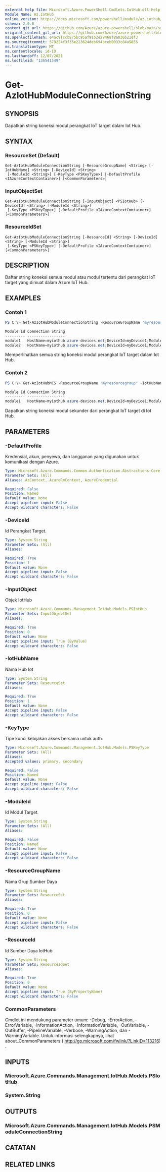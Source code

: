 ```yaml
---
external help file: Microsoft.Azure.PowerShell.Cmdlets.IotHub.dll-Help.xml
Module Name: Az.IotHub
online version: https://docs.microsoft.com/powershell/module/az.iothub/get-aziothubmoduleconnectionstring
schema: 2.0.0
content_git_url: https://github.com/Azure/azure-powershell/blob/main/src/IotHub/IotHub/help/Get-AzIotHubModuleConnectionString.md
original_content_git_url: https://github.com/Azure/azure-powershell/blob/main/src/IotHub/IotHub/help/Get-AzIotHubModuleConnectionString.md
ms.openlocfilehash: e4ac9fccb875bc95af91b2e29468f8a936b21df3
ms.sourcegitcommit: 579224f3f35e223624deb694bceb0033c84a5856
ms.translationtype: MT
ms.contentlocale: id-ID
ms.lasthandoff: 12/07/2021
ms.locfileid: "136541549"
---
```

# Get-AzIotHubModuleConnectionString

## SYNOPSIS
Dapatkan string koneksi modul perangkat IoT target dalam Iot Hub.

## SYNTAX

### ResourceSet (Default)
```
Get-AzIotHubModuleConnectionString [-ResourceGroupName] <String> [-IotHubName] <String> [-DeviceId] <String>
 [-ModuleId <String>] [-KeyType <PSKeyType>] [-DefaultProfile <IAzureContextContainer>] [<CommonParameters>]
```

### InputObjectSet
```
Get-AzIotHubModuleConnectionString [-InputObject] <PSIotHub> [-DeviceId] <String> [-ModuleId <String>]
 [-KeyType <PSKeyType>] [-DefaultProfile <IAzureContextContainer>] [<CommonParameters>]
```

### ResourceIdSet
```
Get-AzIotHubModuleConnectionString [-ResourceId] <String> [-DeviceId] <String> [-ModuleId <String>]
 [-KeyType <PSKeyType>] [-DefaultProfile <IAzureContextContainer>] [<CommonParameters>]
```

## DESCRIPTION
Daftar string koneksi semua modul atau modul tertentu dari perangkat IoT target yang dimuat dalam Azure IoT Hub.

## EXAMPLES

### Contoh 1
```powershell
PS C:\> Get-AzIotHubModuleConnectionString -ResourceGroupName "myresourcegroup" -IotHubName "myiothub" -Deviceid "myDevice1"

Module Id Connection String
--------- -----------------
module1   HostName=myiothub.azure-devices.net;DeviceId=myDevice1;ModuleId=module1;SharedAccessKey=/X4yj******     
module2   HostName=myiothub.azure-devices.net;DeviceId=myDevice1;ModuleId=module2;x509=true
```

Memperlihatkan semua string koneksi modul perangkat IoT target dalam Iot Hub.

### Contoh 2
```powershell
PS C:\> Get-AzIotHubMCS -ResourceGroupName "myresourcegroup" -IotHubName "myiothub" -DeviceId "myDevice1" -ModuleId "module1" -KeyType secondary

Module Id Connection String
--------- -----------------
module1   HostName=myiothub.azure-devices.net;DeviceId=myDevice1;ModuleId=module1;SharedAccessKey=/X4yj******
```

Dapatkan string koneksi modul sekunder dari perangkat IoT target di Iot Hub.

## PARAMETERS

### -DefaultProfile
Kredensial, akun, penyewa, dan langganan yang digunakan untuk komunikasi dengan Azure.

```yaml
Type: Microsoft.Azure.Commands.Common.Authentication.Abstractions.Core.IAzureContextContainer
Parameter Sets: (All)
Aliases: AzContext, AzureRmContext, AzureCredential

Required: False
Position: Named
Default value: None
Accept pipeline input: False
Accept wildcard characters: False
```

### -DeviceId
Id Perangkat Target.

```yaml
Type: System.String
Parameter Sets: (All)
Aliases:

Required: True
Position: 1
Default value: None
Accept pipeline input: False
Accept wildcard characters: False
```

### -InputObject
Objek IotHub

```yaml
Type: Microsoft.Azure.Commands.Management.IotHub.Models.PSIotHub
Parameter Sets: InputObjectSet
Aliases:

Required: True
Position: 0
Default value: None
Accept pipeline input: True (ByValue)
Accept wildcard characters: False
```

### -IotHubName
Nama Hub Iot

```yaml
Type: System.String
Parameter Sets: ResourceSet
Aliases:

Required: True
Position: 1
Default value: None
Accept pipeline input: False
Accept wildcard characters: False
```

### -KeyType
Tipe kunci kebijakan akses bersama untuk auth.

```yaml
Type: Microsoft.Azure.Commands.Management.IotHub.Models.PSKeyType
Parameter Sets: (All)
Aliases:
Accepted values: primary, secondary

Required: False
Position: Named
Default value: None
Accept pipeline input: False
Accept wildcard characters: False
```

### -ModuleId
Id Modul Target.

```yaml
Type: System.String
Parameter Sets: (All)
Aliases:

Required: False
Position: Named
Default value: None
Accept pipeline input: False
Accept wildcard characters: False
```

### -ResourceGroupName
Nama Grup Sumber Daya

```yaml
Type: System.String
Parameter Sets: ResourceSet
Aliases:

Required: True
Position: 0
Default value: None
Accept pipeline input: False
Accept wildcard characters: False
```

### -ResourceId
Id Sumber Daya IotHub

```yaml
Type: System.String
Parameter Sets: ResourceIdSet
Aliases:

Required: True
Position: 0
Default value: None
Accept pipeline input: True (ByPropertyName)
Accept wildcard characters: False
```

### CommonParameters
Cmdlet ini mendukung parameter umum: -Debug, -ErrorAction, -ErrorVariable, -InformationAction, -InformationVariable, -OutVariable, -OutBuffer, -PipelineVariable, -Verbose, -WarningAction, dan -WarningVariable. Untuk informasi selengkapnya, lihat about_CommonParameters ( http://go.microsoft.com/fwlink/?LinkID=113216) .

## INPUTS

### Microsoft.Azure.Commands.Management.IotHub.Models.PSIotHub

### System.String

## OUTPUTS

### Microsoft.Azure.Commands.Management.IotHub.Models.PSModuleConnectionString

## CATATAN

## RELATED LINKS
